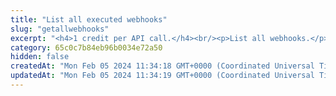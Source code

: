```yaml
---
title: "List all executed webhooks"
slug: "getallwebhooks"
excerpt: "<h4>1 credit per API call.</h4><br/><p>List all webhooks.</p>"
category: 65c0c7b84eb96b0034e72a50
hidden: false
createdAt: "Mon Feb 05 2024 11:34:18 GMT+0000 (Coordinated Universal Time)"
updatedAt: "Mon Feb 05 2024 11:34:19 GMT+0000 (Coordinated Universal Time)"
---
```


